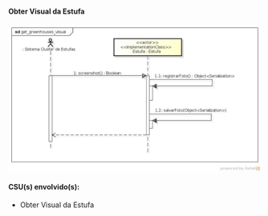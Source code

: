 #### Obter Visual da Estufa
![Obter Visual da Estufa](https://github.com/avandrevitor/hidroino/blob/master/project/artifacts/sequence_diagrams/get_greenhouses_visual.jpg)

#### CSU(s) envolvido(s):

- Obter Visual da Estufa
